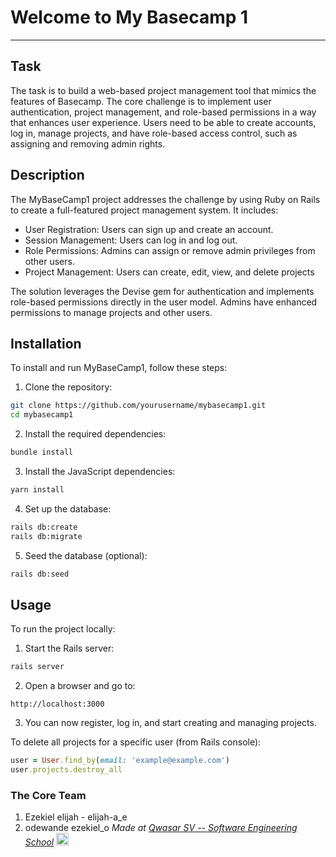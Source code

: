 # Welcome to My Basecamp 1
***
## Task
The task is to build a web-based project management tool that mimics the features of Basecamp. The core challenge is to implement user authentication, project management, and role-based permissions in a way that enhances user experience. Users need to
be able to create accounts, log in, manage projects, and have role-based access control, such as assigning and removing admin rights.

## Description
The MyBaseCamp1 project addresses the challenge by using Ruby on Rails to create a full-featured project management system. It includes:
- User Registration: Users can sign up and create an account.
- Session Management: Users can log in and log out.
- Role Permissions: Admins can assign or remove admin privileges from other users.
- Project Management: Users can create, edit, view, and delete projects

The solution leverages the Devise gem for authentication and implements role-based permissions directly in the user model. Admins have enhanced permissions to manage projects and other users.

## Installation
To install and run MyBaseCamp1, follow these steps:
  1. Clone the repository:

```bash
git clone https://github.com/yourusername/mybasecamp1.git
cd mybasecamp1
```

2. Install the required dependencies:

```bash
bundle install
```

3. Install the JavaScript dependencies:

```bash
yarn install
```

4. Set up the database:

```bash
rails db:create
rails db:migrate
```

5. Seed the database (optional):

```bash
rails db:seed
```

## Usage
To run the project locally:

1. Start the Rails server:

```bash
rails server
```

2. Open a browser and go to:

```
http://localhost:3000
```

3. You can now register, log in, and start creating and managing projects.

To delete all projects for a specific user (from Rails console):

```ruby
user = User.find_by(email: 'example@example.com')
user.projects.destroy_all
```
### The Core Team
1. Ezekiel elijah - elijah-a_e
2. odewande ezekiel_o
<span><i>Made at <a href='https://qwasar.io'>Qwasar SV -- Software Engineering School</a></i></span>
<span><img alt='Qwasar SV -- Software Engineering Schools Logo' src='https://storage.googleapis.com/qwasar-public/qwasar-logo_50x50.png' width='20px' /></span>
